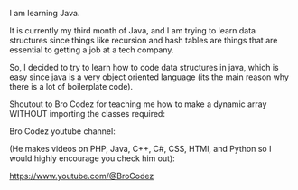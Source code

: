 I am learning Java.

It is currently my third month of Java, and I am trying to learn data structures since things like recursion and hash tables are things that are essential to getting a job at a tech company.

So, I decided to try to learn how to code data structures in java, which is easy since java is a very object oriented language (its the main reason why there is a lot of boilerplate code).

Shoutout to Bro Codez for teaching me how to make a dynamic array WITHOUT importing the classes required:

Bro Codez youtube channel:

(He makes videos on PHP, Java, C++, C#, CSS, HTMl, and Python so I would highly encourage you check him out):

https://www.youtube.com/@BroCodez
